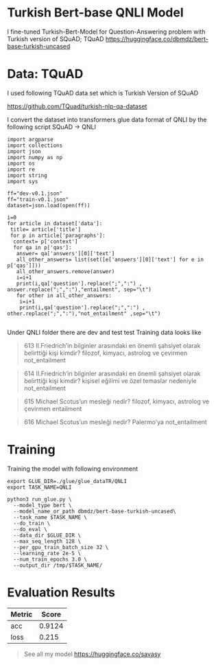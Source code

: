 
# Turkish Bert-base QNLI Model

I fine-tuned Turkish-Bert-Model for Question-Answering problem with Turkish version of SQuAD; TQuAD 
https://huggingface.co/dbmdz/bert-base-turkish-uncased

# Data: TQuAD
I used following TQuAD data set which is Turkish Version of SQuAD

https://github.com/TQuad/turkish-nlp-qa-dataset

I convert the dataset into transformers glue data format of QNLI by the following script
SQuAD -> QNLI

```
import argparse
import collections
import json
import numpy as np
import os
import re
import string
import sys

ff="dev-v0.1.json"
ff="train-v0.1.json"
dataset=json.load(open(ff))

i=0
for article in dataset['data']:
 title= article['title']
 for p in article['paragraphs']:
  context= p['context']
  for qa in p['qas']:
   answer= qa['answers'][0]['text']
   all_other_answers= list(set([e['answers'][0]['text'] for e in p['qas']]))
   all_other_answers.remove(answer)
   i=i+1
   print(i,qa['question'].replace(";",":") , answer.replace(";",":"),"entailment", sep="\t")
   for other in all_other_answers:
    i=i+1
    print(i,qa['question'].replace(";",":") , other.replace(";",":"),"not_entailment" ,sep="\t")
  
```


Under QNLI folder there are dev and test test
Training data looks like 
> 613     II.Friedrich’in bilginler arasındaki en önemli şahsiyet olarak belirttiği kişi kimdir?  filozof, kimyacı, astrolog ve çevirmen  not_entailment

> 614     II.Friedrich’in bilginler arasındaki en önemli şahsiyet olarak belirttiği kişi kimdir?  kişisel eğilimi ve özel temaslar nedeniyle      not_entailment

> 615     Michael Scotus’un mesleği nedir?        filozof, kimyacı, astrolog ve çevirmen  entailment

> 616     Michael Scotus’un mesleği nedir?        Palermo’ya      not_entailment





# Training

Training the model with following environment
```
export GLUE_DIR=./glue/glue_dataTR/QNLI
export TASK_NAME=QNLI
```

```
python3 run_glue.py \
  --model_type bert \
  --model_name_or_path dbmdz/bert-base-turkish-uncased\
  --task_name $TASK_NAME \
  --do_train \
  --do_eval \
  --data_dir $GLUE_DIR \
  --max_seq_length 128 \
  --per_gpu_train_batch_size 32 \
  --learning_rate 2e-5 \
  --num_train_epochs 3.0 \
  --output_dir /tmp/$TASK_NAME/

```


# Evaluation Results


| Metric | Score |
|--- | ---|
| acc | 0.9124 |
| loss| 0.215 |




> See all my model
> https://huggingface.co/savasy





